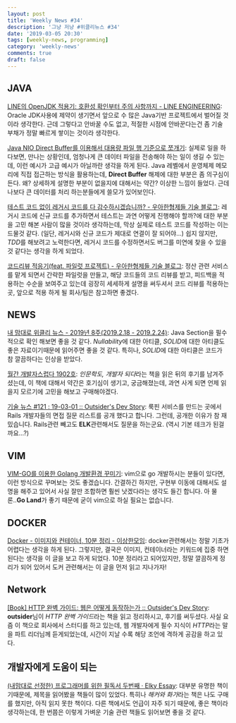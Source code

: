 ```yaml
---
layout: post
title: 'Weekly News #34'
description: '그냥 저냥 #위클리뉴스 #34'
date: '2019-03-05 20:30'
tags: [weekly-news, programming]
category: 'weekly-news'
comments: true
draft: false
---
```


## JAVA

[LINE의 OpenJDK 적용기: 호환성 확인부터 주의 사항까지 - LINE ENGINEERING](https://engineering.linecorp.com/ko/blog/line-open-jdk/): Oracle JDK사용에 제약이 생기면서 앞으로 수 많은 Java기반 프로젝트에서 벌어질 것이라 생각한다. 근데 그렇다고 안바꿀 수도 없고, 적절한 시점에 안바꾼다는건 좀 기술 부채가 정말 빠르게 쌓이는 것이라 생각한다.

[Java NIO Direct Buffer를 이용해서 대용량 파일 행 기준으로 쪼개기](http://homoefficio.github.io/2019/02/27/Java-NIO-Direct-Memory-Access%EB%A5%BC-%ED%99%9C%EC%9A%A9%ED%95%9C-%EB%8C%80%EC%9A%A9%EB%9F%89-%ED%8C%8C%EC%9D%BC-%ED%96%89-%EB%8B%A8%EC%9C%84%EB%A1%9C-%EC%AA%BC%EA%B0%9C%EA%B8%B0/): 실제로 일을 하다보면, 만나는 상황인데, 엄청나게 큰 데이터 파일을 전송해야 하는 일이 생길 수 있는데, 이런 예시가 고급 예시가 아닐까란 생각을 하게 된다. Java 레벨에서 운영체제 메모리에 직접 접근하는 방식을 활용하는데, **Direct Buffer** 해제에 대한 부분은 좀 의구심이 든다. 왜? 상세하게 설명한 부분이 없을지에 대해서는 약간? 이상한 느낌이 들었다. 근데 나보다 큰 데이터를 처리 하는분들에게 쓸모가 있어보인다.

[테스트 코드 없이 레거시 코드를 다 감수하시겠습니까? - 우아한형제들 기술 블로그](http://woowabros.github.io/experience/2019/02/27/Working_Effectively_with_Legacy_Code.html): 레거시 코드에 신규 코드를 추가하면서 테스트는 과연 어떻게 진행해야 할까?에 대한 부분을 고민 해본 사람이 많을 것이라 생각하는데, 막상 실제로 테스트 코드를 작성하는 이는 드물것 같다. (일단, 레거시와 신규 코드가 제대로 연결이 잘 되어야...) 쉽지 않지만, *TDD*를 해보려고 노력한다면, 레거시 코드를 수정하면서도 버그를 미연에 찾을 수 있을 것 같다는 생각을 하게 되었다.

[코드리뷰 적응기(feat. 파일럿 프로젝트) - 우아한형제들 기술 블로그](http://woowabros.github.io/experience/2019/02/28/pilot-project-settle.html): 정산 관련 서비스를 맡게 되면서 간략한 파일럿을 만들고, 해당 코드들의 코드 리뷰를 받고, 피드백을 적용하는 수순을 보여주고 있는데 굉장히 세세하게 설명을 써두셔서 코드 리뷰를 적용하는 곳, 앞으로 적용 하게 될 회사/팀은 참고하면 좋겠다.

## NEWS

[내 맘대로 위클리 뉴스 - 2019년 8주(2019.2.18 - 2019.2.24)](https://www.sangkon.com/2019/02/25/sigamdream_weekly_2019_8/): Java Section을 필수적으로 확인 해보면 좋을 것 같다. *Nullability*에 대한 아티클, *SOLID*에 대한 아티클도 좋은 자료이기때문에 읽어주면 좋을 것 같다. 특히나, *SOLID*에 대한 아티클은 코드가 참 깔끔하다는 인상을 받았다.

[월간 개발자스럽다 1902호](https://blog.gaerae.com/2019/02/monthly.html): *인문학도, 개발자 되다*라는 책을 읽은 뒤의 후기를 남겨주셨는데, 이 책에 대해서 약간은 호기심이 생기고, 궁금해졌는데, 과연 사게 되면 언제 읽을지 모르기에 고민을 해보고 구매해야겠다.

[기술 뉴스 #121 : 19-03-01 :: Outsider's Dev Story](https://blog.outsider.ne.kr/1432): 룩핀 서비스를 만드는 곳에서 Rails 개발자들의 면접 질문 리스트를 공개 했다고 합니다. 그런데, 공개한 이유가 참 재밌습니다. Rails관련 빼고도 **ELK**관련해서도 질문을 하는군요. (역시 기본 테크가 된걸까요...?)

## VIM

[VIM-GO를 이용한 Golang 개발환경 꾸미기](https://ingeec.tistory.com/103): vim으로 go 개발하시는 분들이 있다면, 이런 방식으로 꾸며보는 것도 좋겠습니다. 간결하긴 하지만, 구현부 이동에 대해서도 설명을 해주고 있어서 사실 잘만 조합하면 훨씬 낫겠다라는 생각도 들긴 합니다. 아 물론..**Go Land**가 좋기 때문에 굳이 vim으로 하실 필요는 없습니다.

## DOCKER

[Docker - 이미지와 컨테이너, 10분 정리 - 이상한모임](http://blog.weirdx.io/post/60599): docker관련해서는 정말 기초가 어렵다는 생각을 하게 된다. 그렇지만, 결국은 이미지, 컨테이너라는 키워드에 집중 하면 된다는 생각을 이 글을 보고 하게 되었다. 10분 정리라고 되어있지만, 정말 깔끔하게 정리가 되어 있어서 도커 관련해서는 이 글을 먼저 읽고 지나가자!

## Network

[[Book] HTTP 완벽 가이드: 웹은 어떻게 동작하는가 :: Outsider's Dev Story](https://blog.outsider.ne.kr/1431?utm_source=feedburner&utm_medium=feed&utm_campaign=Feed%3A+rss_outsider_dev+%28Outsider%27s+Dev+Story%29): **outsider**님이 *HTTP 완벽 가이드*라는 책을 읽고 정리하시고, 후기를 써두셨다. 사실 요즘 이 책으로 회사에서 스터디를 하고 있는데, 웹 개발자에게 필수 지식이 *HTTP*라는 말을 파트 리더님께 듣게되었는데, 시간이 지날 수록 해당 조언에 격하게 공감을 하고 있다.

## 개발자에게 도움이 되는

[(내맘대로 선정한) 프로그래머를 위한 필독서 두번째 · Elky Essay](https://elky84.github.io/2019/03/03/a_must_read_books_02/): 대부분 유명한 책이기때문에, 제목을 읽어봤을 책들이 많이 있었다. 특히나 *해커와 화가*라는 책은 나도 구매를 했지만, 아직 읽지 못한 책이다. 다른 책에서도 언급이 자주 되기 때문에, 좋은 책이라 생각하는데, 한 번쯤은 이렇게 가벼운 기술 관련 책들도 읽어보면 좋을 것 같다.
